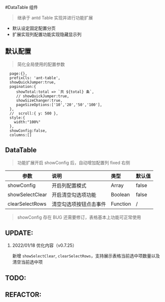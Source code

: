 #DataTable 组件

> 继承于 antd Table 实现并进行功能扩展

- 默认设定固定配置分页
- 扩展实现列配置功能实现隐藏显示列

## 默认配置

> 简化全局使用的配置参数

```
  page:{},
  prefixCls: 'ant-table',
  showQuickJumper:true,
  pagination:{
     showTotal:total => `共 ${total} 条`,
     // showQuickJumper:true,
     showSizeChanger:true,
     pageSizeOptions:['10','20','50','100'],
  },
  //  scroll:{ y: 500 },
  style:{
    width:"100%"
  },
  showConfig:false,
  columns:[]

```

## DataTable

> 功能扩展开启 showConfig 后，自动增加配置列 fixed 右侧

| 参数            | 说明                   | 类型     | 默认值 |
| --------------- | :--------------------- | :------- | :----- |
| showConfig      | 开启列配置模式         | Array    | false  |
| showSelectClear | 开启清空勾选项功能     | Boolean  | false  |
| clearSelectRows | 清空勾选项按钮点击事件 | Function | /      |

> showConfig 存在 BUG 还需要修订，表格基本上功能可正常使用

## UPDATE:

1. 2022/01/18 优化内容（v0.7.25）

   新增 `showSelectClear`, `clearSelectRows`，支持展示表格当前选中项数量以及清空当前选中项

## TODO:

## REFACTOR:
